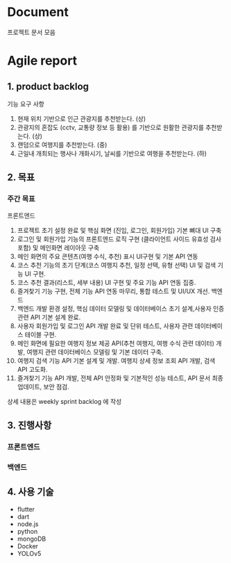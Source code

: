 # Document
프로젝트 문서 모음
<h1>Agile report</h1>

## 1. product backlog

기능 요구 사항
1. 현재 위치 기반으로 인근 관광지를 추천받는다. (상)
2. 관광지의 혼잡도 (cctv, 교통량 정보 등 활용) 를 기반으로 원활한 관광지를 추천받는다. (상)
3. 랜덤으로 여행지를 추천받는다. (중)
4. 근일내 개최되는 행사나 개화시기, 날씨를 기반으로 여행을 추천받는다. (하)

## 2. 목표

### 주간 목표
프론트엔드
1. 프로젝트 초기 설정 완료 및 핵심 화면 (진입, 로그인, 회원가입) 기본 뼈대 UI 구축
2. 로그인 및 회원가입 기능의 프론트엔드 로직 구현 (클라이언트 사이드 유효성 검사 포함) 및 메인화면 레이아웃 구축
3. 메인 화면의 주요 콘텐츠(여행 수식, 추천) 표시 UI구현 및 기본 API 연동
4. 코스 추천 기능의 초기 단계(코스 여행지 추천, 일정 선택, 유형 선택) UI 및 검색 기능 UI 구현.
5. 코스 추천 결과(리스트, 세부 내용) UI 구현 및 주요 기능 API 연동 집중.
6. 즐겨찾기 기능 구현, 전체 기능 API 연동 마무리, 통합 테스트 및 UI/UX 개선.
백엔드
1.  백엔드 개발 환경 설정, 핵심 데이터 모델링 및 데이터베이스 초기 설계,사용자 인증 관련 API 기본 설계 완료.
2.  사용자 회원가입 및 로그인 API 개발 완료 및 단위 테스트, 사용자 관련 데이터베이스 테이블 구현.
3.  메인 화면에 필요한 여행지 정보 제공 API(추천 여행지, 여행 수식 관련 데이터) 개발, 여행지 관련 데이터베이스 모델링 및 기본 데이터 구축.
4.  여행지 검색 기능 API 기본 설계 및 개발. 여행지 상세 정보 조회 API 개발, 검색 API 고도화.
5.  즐겨찾기 기능 API 개발, 전체 API 안정화 및 기본적인 성능 테스트, API 문서 최종 업데이트, 보안 점검.

상세 내용은 weekly sprint backlog 에 작성

## 3. 진행사항



### 프론트엔드


### 백엔드


## 4. 사용 기술

- flutter
- dart
- node.js
- python 
- mongoDB
- Docker
- YOLOv5
